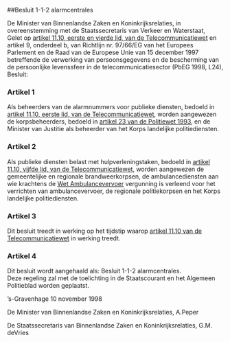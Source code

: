 <meta http-equiv='Content-Type' content='text/html; charset=utf-8' />

##Besluit 1-1-2 alarmcentrales

De Minister van Binnenlandse Zaken en Koninkrijksrelaties, in overeenstemming met de Staatssecretaris van Verkeer en Waterstaat,  
Gelet op [artikel 11.10, eerste en vierde lid, van de Telecommunicatiewet](../../../../../wet/telecommunicatiewet/BWBR0009950/README.md) en artikel 9, onderdeel b, van Richtlijn nr. 97/66/EG van het Europees Parlement en de Raad van de Europese Unie van 15 december 1997 betreffende de verwerking van persoonsgegevens en de bescherming van de persoonlijke levenssfeer in de telecommunicatiesector (PbEG 1998, L24),
Besluit:    

### Artikel  1  

Als beheerders van de alarmnummers voor publieke diensten, bedoeld in [artikel 11.10, eerste lid, van de Telecommunicatiewet](../../../../../wet/telecommunicatiewet/BWBR0009950/README.md), worden aangewezen de korpsbeheerders, bedoeld in [artikel 23 van de Politiewet 1993](../../../../../wet/politiewet/1993/BWBR0006299/README.md), en de Minister van Justitie als beheerder van het Korps landelijke politiediensten.  

### Artikel  2  

Als publieke diensten belast met hulpverleningstaken, bedoeld in [artikel 11.10, vijfde lid, van de Telecommunicatiewet](../../../../../wet/telecommunicatiewet/BWBR0009950/README.md), worden aangewezen de gemeentelijke en regionale brandweerkorpsen, de ambulancediensten aan wie krachtens de [Wet Ambulancevervoer](../../../../../wet/wet/ambulancevervoer/BWBR0002757/README.md) vergunning is verleend voor het verrichten van ambulancevervoer, de regionale politiekorpsen en het Korps landelijke politiediensten.  

### Artikel  3  

Dit besluit treedt in werking op het tijdstip waarop [artikel 11.10 van de Telecommunicatiewet](../../../../../wet/telecommunicatiewet/BWBR0009950/README.md) in werking treedt.  

### Artikel  4  

Dit besluit wordt aangehaald als: Besluit 1-1-2 alarmcentrales.  
Deze regeling zal met de toelichting in de Staatscourant en het Algemeen Politieblad worden geplaatst.   

’s-Gravenhage 
10 november 1998    

De 
Minister van Binnenlandse Zaken en Koninkrijksrelaties, 
A.Peper 

De 
Staatssecretaris van Binnenlandse Zaken en Koninkrijksrelaties, 
G.M. deVries    
